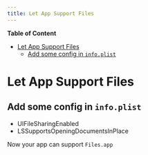 ```yaml
---
title: Let App Support Files
---
```


<!-- START doctoc generated TOC please keep comment here to allow auto update -->
<!-- DON'T EDIT THIS SECTION, INSTEAD RE-RUN doctoc TO UPDATE -->
**Table of Content**

- [Let App Support Files](#let-app-support-files)
  - [Add some config in `info.plist`](#add-some-config-in-infoplist)

<!-- END doctoc generated TOC please keep comment here to allow auto update -->


# Let App Support Files

## Add some config in `info.plist`

- UIFileSharingEnabled
- LSSupportsOpeningDocumentsInPlace

Now your app can support `Files.app`